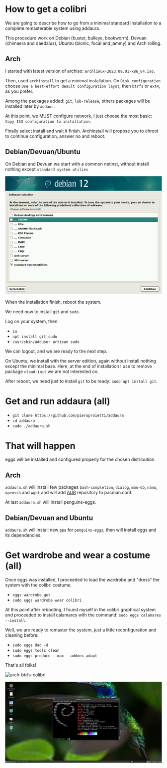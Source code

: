 # How to get a colibri

We are going to describe how to go from a minimal standard installation to a complete remasterable system using addaura.

 This procedure work on Debian (buster, bulleye, bookworm), Devuan (chimaera and daedalus), Ubuntu (bionic, focal and jammy) and Arch rolling.

## Arch
I started with latest version of archiso: `archlinux-2023.09.01-x86_64.iso`.

Then, used `archinstall` to get a minimal installation. On `Disk configuration` choose `Use a best-effort deault configuration layot`, then `btrfs` or `ext4`, as you prefer.

Among the packages added: `git`, `lsb-release`, others packages will be installed later by `addaur`.

At this point, we MUST configure network, I just choose the most basic: `Copy ISO configuration to installation`.

Finally select install and wait it finish. Archinstall will propose you to chroot to continue configuration, answer no and reboot.

## Debian/Devuan/Ubuntu
On Debian and Devuan we start with a common netinst, without install nothing except `standard system utilies`

![standard system utilies](./standard-system-utilies.png)

When the installation finish, reboot the system.

We need now to install `git` and `sudo`.

Log on your system, then:

* `su`
* `apt install git sudo`
* `/usr/sbin/adduser artisan sudo`

We can logout, and we are ready to the next step.

On Ubuntu, we install with the server edition, again without install nothing except the minimal base. Here, at the end of installation I use to remove package `cloud-init` we are not interested on.

After reboot, we need just to install `git` to be ready: `sudo apt install git`.

# Get and run addaura (all)

* `git clone https://github.com/pieroproietti/addaura`
* `cd addaura`
* `sudo ./addaura.sh`

# That will happen
eggs will be installed and configured properly for the chosen distribution.

## Arch
`addaura.sh` will install few packages `bash-completion`, `dialog`, `man-db`, `nano`, `openssh` and `wget` and will add [AUR](https://aur.archlinux.org/)  repository to pacman.conf.

At last `addaura.sh` will install penguins-eggs.

## Debian/Devuan and Ubuntu
`addaura.sh` will install new `ppa` for `penguins-eggs`, then will install eggs and its dependencies.

# Get wardrobe and wear a costume (all)
Once eggs was installed, I proceeded to load the wardrobe and "dress" the system with the colibri costume.
* `eggs wardrobe get`
* `sudo eggs wardrobe wear colibri`

At this point after rebooting, I found myself in the colibri graphical system and proceeded to install calamares with the command: `sudo eggs calamares --install`.

Well, we are ready to remaster the system, just a little reconfiguration and cleaning before:

* `sudo eggs dad -d`
* `sudo eggs tools clean`
* `sudo eggs produce --max --addons adapt`

That's all folks!

![arch-btrfs-colibri](https://github.com/pieroproietti/penguins-eggs/assets/958613/af5bb156-c86e-422d-8ed0-f4eef82d249d)

![debian](./colibri-debian.png)
